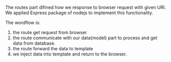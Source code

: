 The routes part difined how we response to browser request with given URI. 
We applied Express package of nodejs to implement this functionality.

The wordflow is:
1. the route get request from browser
2. the route communicate with our data(model) part to process and get data from database.
3. the route forward the data to template
4. we inject data into template and return to the browser.
